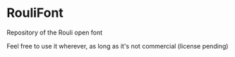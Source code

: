 # RouliFont
Repository of the Rouli open font

Feel free to use it wherever, as long as it's not commercial (license pending)